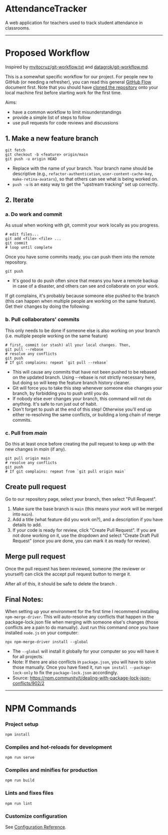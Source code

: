 # AttendanceTracker
A web application for teachers used to track student attendance in classrooms.

---

# Proposed Workflow
Inspired by [mvitocruz/git-workflow.txt](https://gist.github.com/mvitocruz/946941/6055ae1be8d63c35d828c338ca9aef517c4784f1) and [
datagrok/git-workflow.md](https://gist.github.com/datagrok/d1650d85496cd509d42b8656d30410cf).

This is a somewhat specific workflow for our project. For people new to GitHub (or needing a refresher), you can read this general [GitHub Flow](https://guides.github.com/introduction/flow/) document first.
Note that you should have [cloned the repository](https://docs.github.com/en/free-pro-team@latest/github/creating-cloning-and-archiving-repositories/cloning-a-repository) onto your local machine first before starting work for the first time.

Aims:
 * have a common workflow to limit misunderstandings
 * provide a simple list of steps to follow
 * use pull requests for code reviews and discussions

## 1. Make a new feature branch
```
git fetch
git checkout -b <feature> origin/main
git push -u origin HEAD
```
- Replace <feature> with the name of your branch. Your branch name should be descriptive (e.g., `refactor-authentication`, `user-content-cache-key`, `make-retina-avatars`), so that others can see what is being worked on.
- `push -u` is an easy way to get the "upstream tracking" set up correctly.

## 2. Iterate

### a. Do work and commit
As usual when working with git, commit your work locally as you progress.
```
# edit files...
git add <file> <file> ...
git commit
# loop until complete
```

Once you have some commits ready, you can push them into the remote repository.
```
git push
```
- It's good to do push often since that means you have a remote backup in case of a disaster, and others can see and collaborate on your work.

If git complains, it's probably because someone else pushed to the branch (this can happen when multiple people are working on the same feature). Get their changes by doing the following:

### b. Pull collaborators' commits
This only needs to be done if someone else is also working on your branch (i.e. multiple people working on the same feature)
```
# first, commit (or stash) all your local changes. Then,
git pull --rebase
# resolve any conflicts
git push
# If git complains: repeat `git pull --rebase`
```
- This will cause any commits that have not been pushed to be rebased on the updated branch. Using --rebase is not strictly necessary here, but doing so will keep the feature branch history cleaner.
- Git will force you to take this step whenever someone else changes your branch, by forbidding you to push until you do. 
- If nobody else ever changes your branch, this command will not do anything. It's safe to run just out of habit.
- Don't forget to push at the end of this step! Otherwise you'll end up either re-resolving the same conflicts, or building a long chain of merge commits.

### c. Pull from *main* 
Do this at least once before creating the pull request to keep up with the new changes in *main* (if any).
```
git pull origin main
# resolve any conflicts
git push
# If git complains: repeat from `git pull origin main`
```

## Create pull request
Go to our repository page, select your branch, then select "Pull Request".
1. Make sure the base branch is `main` (this means your work will be merged into `main`).
2. Add a title (what feature did you work on?), and a description if you have details to add.
3. If your code is ready for review, click "Create Pull Request". If you are not done working on it, use the dropdown and select "Create Draft Pull Request" (once you are done, you can mark it as ready for review).

## Merge pull request
Once the pull request has been reviewed, someone (the reviewer or yourself) can click the accept pull request button to merge it.

After all of this, it should be safe to delete the branch <feature>.

## Final Notes:
When setting up your environment for the first time I recommend installing `npm-merge-driver`. This will auto-resolve any conflicts that happen in the package-lock.json file when merging with someone else's changes (those conflicts are a pain to do manually). Just run this command once you have installed `node.js` on your computer:
```
npx npm-merge-driver install --global
```
- The `--global` will install it globally for your computer so you will have it for all projects.
- Note: If there are also conflicts in `package.json`, you will have to solve those manually. Once you have fixed it, run `npm install --package-lock-only` to fix the `package-lock.json` accordingly.
- Source: https://npm.community/t/dealing-with-package-lock-json-conflicts/902/2

----

# NPM Commands

### Project setup
```
npm install
```

### Compiles and hot-reloads for development
```
npm run serve
```

### Compiles and minifies for production
```
npm run build
```

### Lints and fixes files
```
npm run lint
```

### Customize configuration
See [Configuration Reference](https://cli.vuejs.org/config/).